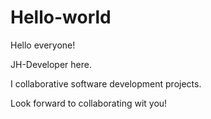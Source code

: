 # Hello-world

Hello everyone!

JH-Developer here.

I collaborative software development projects.

Look forward to collaborating wit you!

